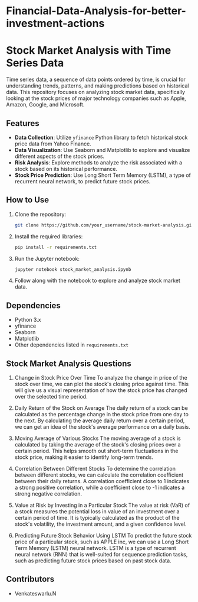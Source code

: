 # Financial-Data-Analysis-for-better-investment-actions

# Stock Market Analysis with Time Series Data

Time series data, a sequence of data points ordered by time, is crucial for understanding trends, patterns, and making predictions based on historical data. This repository focuses on analyzing stock market data, specifically looking at the stock prices of major technology companies such as Apple, Amazon, Google, and Microsoft.

## Features

- **Data Collection**: Utilize `yfinance` Python library to fetch historical stock price data from Yahoo Finance.
- **Data Visualization**: Use Seaborn and Matplotlib to explore and visualize different aspects of the stock prices.
- **Risk Analysis**: Explore methods to analyze the risk associated with a stock based on its historical performance.
- **Stock Price Prediction**: Use Long Short Term Memory (LSTM), a type of recurrent neural network, to predict future stock prices.

## How to Use

1. Clone the repository:

   ```bash
   git clone https://github.com/your_username/stock-market-analysis.git
   ```

2. Install the required libraries:

   ```bash
   pip install -r requirements.txt
   ```

3. Run the Jupyter notebook:

   ```bash
   jupyter notebook stock_market_analysis.ipynb
   ```

4. Follow along with the notebook to explore and analyze stock market data.

## Dependencies

- Python 3.x
- yfinance
- Seaborn
- Matplotlib
- Other dependencies listed in `requirements.txt`

## Stock Market Analysis Questions
1. Change in Stock Price Over Time
To analyze the change in price of the stock over time, we can plot the stock's closing price against time. This will give us a visual representation of how the stock price has changed over the selected time period.

2. Daily Return of the Stock on Average
The daily return of a stock can be calculated as the percentage change in the stock price from one day to the next. By calculating the average daily return over a certain period, we can get an idea of the stock's average performance on a daily basis.

3. Moving Average of Various Stocks
The moving average of a stock is calculated by taking the average of the stock's closing prices over a certain period. This helps smooth out short-term fluctuations in the stock price, making it easier to identify long-term trends.

4. Correlation Between Different Stocks
To determine the correlation between different stocks, we can calculate the correlation coefficient between their daily returns. A correlation coefficient close to 1 indicates a strong positive correlation, while a coefficient close to -1 indicates a strong negative correlation.

5. Value at Risk by Investing in a Particular Stock
The value at risk (VaR) of a stock measures the potential loss in value of an investment over a certain period of time. It is typically calculated as the product of the stock's volatility, the investment amount, and a given confidence level.

6. Predicting Future Stock Behavior Using LSTM
To predict the future stock price of a particular stock, such as APPLE inc, we can use a Long Short Term Memory (LSTM) neural network. LSTM is a type of recurrent neural network (RNN) that is well-suited for sequence prediction tasks, such as predicting future stock prices based on past stock data.

## Contributors

- Venkateswarlu.N 
